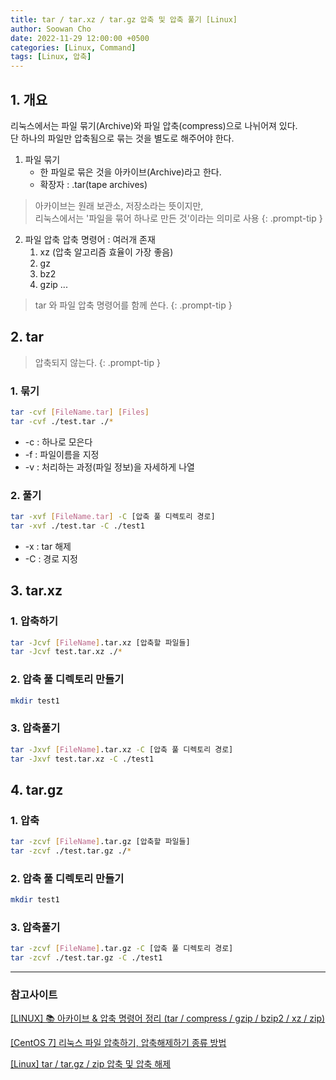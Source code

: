 ```yaml
---
title: tar / tar.xz / tar.gz 압축 및 압축 풀기 [Linux]
author: Soowan Cho
date: 2022-11-29 12:00:00 +0500
categories: [Linux, Command]
tags: [Linux, 압축]
---
```


## 1. 개요
리눅스에서는 파일 묶기(Archive)와 파일 압축(compress)으로 나뉘어져 있다.<br>
단 하나의 파일만 압축됨으로 묶는 것을 별도로 해주어야 한다.
1. 파일 묶기
   - 한 파일로 묶은 것을 아카이브(Archive)라고 한다.
   - 확장자 : .tar(tape archives)


> 아카이브는 원래 보관소, 저장소라는 뜻이지만, <br>리눅스에서는 '파일을 묶어 하나로 만든 것'이라는 의미로 사용
{: .prompt-tip }

2. 파일 압축
압축 명령어 : 여러개 존재
   1. xz (압축 알고리즘 효율이 가장 좋음)
   2. gz
   3. bz2
   4. gzip ...


> tar 와 파일 압축 명령어를 함께 쓴다. 
{: .prompt-tip }

## 2. tar
> 압축되지 않는다.
{: .prompt-tip }

### 1. 묶기
```bash
tar -cvf [FileName.tar] [Files]
tar -cvf ./test.tar ./*
```
   - -c : 하나로 모은다
   - -f : 파일이름을 지정
   - -v : 처리하는 과정(파일 정보)을 자세하게 나열


### 2. 풀기
```bash
tar -xvf [FileName.tar] -C [압축 풀 디렉토리 경로]
tar -xvf ./test.tar -C ./test1
```
   - -x : tar 해제
   - -C : 경로 지정

## 3. tar.xz
### 1. 압축하기
```bash
tar -Jcvf [FileName].tar.xz [압축할 파일들]
tar -Jcvf test.tar.xz ./*
``` 
### 2. 압축 풀 디렉토리 만들기
```bash
mkdir test1
```
### 3. 압축풀기
```bash
tar -Jxvf [FileName].tar.xz -C [압축 풀 디렉토리 경로]
tar -Jxvf test.tar.xz -C ./test1
``` 

## 4. tar.gz
### 1. 압축
```bash
tar -zcvf [FileName].tar.gz [압축할 파일들]
tar -zcvf ./test.tar.gz ./*
``` 
### 2. 압축 풀 디렉토리 만들기
```bash
mkdir test1
```
### 3. 압축풀기
```bash
tar -zcvf [FileName].tar.gz -C [압축 풀 디렉토리 경로]
tar -zcvf ./test.tar.gz -C ./test1
``` 
---
### 참고사이트
[[LINUX] 📚 아카이브 & 압축 명령어 정리 (tar / compress / gzip / bzip2 / xz / zip)](https://inpa.tistory.com/entry/LINUX-%F0%9F%93%9A-%EC%95%84%EC%B9%B4%EC%9D%B4%EB%B8%8C-%EC%95%95%EC%B6%95-%EB%AA%85%EB%A0%B9%EC%96%B4-%EC%A0%95%EB%A6%AC-tar-compress-gzip-bzip2-zip)

[[CentOS 7] 리눅스 파일 압축하기, 압축해제하기 종류 방법](https://ansan-survivor.tistory.com/427)

[[Linux] tar / tar.gz / zip 압축 및 압축 해제](https://eehoeskrap.tistory.com/555)